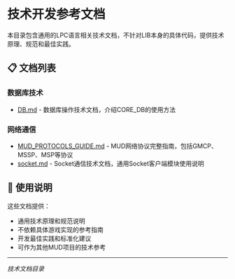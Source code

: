 # 技术开发参考文档

本目录包含通用的LPC语言相关技术文档，不针对LIB本身的具体代码，提供技术原理、规范和最佳实践。

## 📋 文档列表

### 数据库技术
- [DB.md](DB.md) - 数据库操作技术文档，介绍CORE_DB的使用方法

### 网络通信
- [MUD_PROTOCOLS_GUIDE.md](MUD_PROTOCOLS_GUIDE.md) - MUD网络协议完整指南，包括GMCP、MSSP、MSP等协议
- [socket.md](socket.md) - Socket通信技术文档，通用Socket客户端模块使用说明

## 🎯 使用说明

这些文档提供：
- 通用技术原理和规范说明
- 不依赖具体游戏实现的参考指南
- 开发最佳实践和标准化建议
- 可作为其他MUD项目的技术参考

---
*技术文档目录*